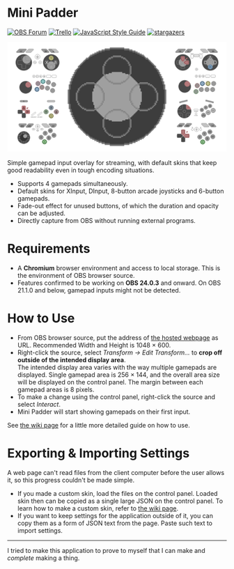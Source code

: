 # Mini Padder

[![OBS Forum][badge: obs forum]][OBS Tool Page]
[![Trello][badge: trello]][Trello]
[![JavaScript Style Guide][badge: standard style]][standard style]
[![stargazers][badge: stargazers]][stargazers]

![Default Skins]

Simple gamepad input overlay for streaming, with default skins that keep good readability even in tough encoding situations.

- Supports 4 gamepads simultaneously.
- Default skins for XInput, DInput, 8-button arcade joysticks and 6-button gamepads.
- Fade-out effect for unused buttons, of which the duration and opacity can be adjusted.
- Directly capture from OBS without running external programs.

# Requirements

- A **Chromium** browser environment and access to local storage. This is the environment of OBS browser source.
- Features confirmed to be working on **OBS 24.0.3** and onward. On OBS 21.1.0 and below, gamepad inputs might not be detected.

# How to Use

- From OBS browser source, put the address of [the hosted webpage] as URL. Recommended Width and Height is 1048 × 600.
- Right-click the source, select *Transform -> Edit Transform...* to **crop off outside of the intended display area**.  
  The intended display area varies with the way multiple gamepads are displayed. Single gamepad area is 256 × 144, and the overall area size will be displayed on the control panel. The margin between each gamepad areas is 8 pixels.
- To make a change using the control panel, right-click the source and select *Interact*.
- Mini Padder will start showing gamepads on their first input.

See [the wiki page][wiki: how to use] for a little more detailed guide on how to use.

# Exporting & Importing Settings

A web page can't read files from the client computer before the user allows it, so this progress couldn't be made simple.

- If you made a custom skin, load the files on the control panel. Loaded skin then can be copied as a single large JSON on the control panel. To learn how to make a custom skin, refer to [the wiki page][wiki: making a skin].
- If you want to keep settings for the application outside of it, you can copy them as a form of JSON text from the page. Paste such text to import settings.

---

I tried to make this application to prove to myself that I can make and *complete* making a thing.



[Default Skins]: ./image/open-graph-image-0_5x.png 'All default skins'

[badge: obs forum]: https://img.shields.io/static/v1?label=&message=Forum&color=302e31&logo=obs-studio
[OBS Tool Page]: https://obsproject.com/forum/resources/mini-padder.944/
[badge: trello]: https://img.shields.io/static/v1?label=&message=Board&color=0079bf&logo=trello
[Trello]: https://trello.com/b/JvScNymb/mini-padder
[badge: standard style]: https://img.shields.io/badge/code_style-standard-brightgreen.svg
[standard style]: https://standardjs.com
[badge: stargazers]: https://img.shields.io/github/stars/Dinir/mini-padder?style=social&link=https://github.com/Dinir/mini-padder&link=https://github.com/Dinir/mini-padder/stargazers
[stargazers]: https://github.com/Dinir/mini-padder/stargazers

[the hosted webpage]: https://dinir.github.io/mini-padder/
[wiki: how to use]: https://github.com/Dinir/mini-padder/wiki/How-to-Use
[wiki: making a skin]: https://github.com/Dinir/mini-padder/wiki/Making-a-Skin
